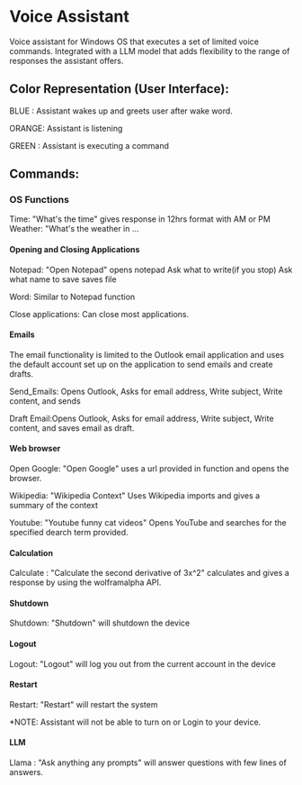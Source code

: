 # Voice Assistant
Voice assistant for Windows OS that executes a set of limited voice commands. Integrated with a LLM model that adds flexibility to the range of responses the assistant offers.



## Color Representation (User Interface):

BLUE : Assistant wakes up and greets user after wake word.

ORANGE: Assistant is listening

GREEN : Assistant is executing a command


## Commands:

### OS Functions
Time: "What's the time" gives response in 	12hrs format with AM or PM
Weather: "What's the weather in ...<city> 


#### Opening and Closing Applications

Notepad: "Open Notepad" opens notepad
          Ask what to write(if you stop)
          Ask what name to save
          saves file

Word: Similar to Notepad function

Close applications: Can close most applications.

#### Emails

The email functionality is limited to the Outlook email application and uses the default account set up on the application to send emails and create drafts.

Send_Emails: Opens Outlook, Asks for email address, Write subject, Write content, and sends

Draft Email:Opens Outlook, Asks for email address, Write subject, Write content, and saves email as draft.

#### Web browser

Open Google: "Open Google" uses a  url provided in function and opens the browser.

Wikipedia: "Wikipedia Context" Uses Wikipedia imports and gives a summary of the context

Youtube: "Youtube funny cat videos" Opens YouTube and searches for the specified dearch term provided.

#### Calculation
Calculate : "Calculate the second derivative of 3x^2" calculates and gives a response by using the wolframalpha API.

#### Shutdown
Shutdown: "Shutdown" will shutdown the device

#### Logout
Logout: "Logout" will log you out from the current account in the device

#### Restart
Restart: "Restart" will restart the system

*NOTE: Assistant will not be able to turn on or Login to your device.

#### LLM

Llama : "Ask anything any prompts" will answer questions with few lines of answers.



